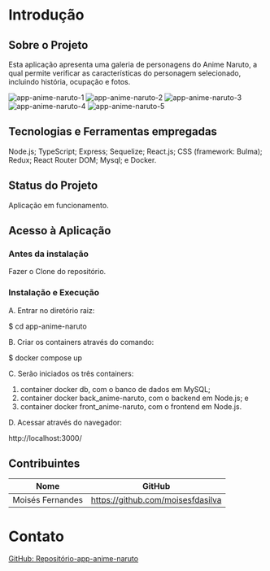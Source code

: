 # Introdução
## Sobre o Projeto
Esta aplicação apresenta uma galeria de personagens do Anime Naruto, a qual permite verificar as características do personagem selecionado, incluindo história, ocupação e fotos.

![app-anime-naruto-1](./pic-01.png)
![app-anime-naruto-2](./pic-02.png)
![app-anime-naruto-3](./pic-03.png)
![app-anime-naruto-4](./pic-04.png)
![app-anime-naruto-5](./pic-05.png)

## Tecnologias e Ferramentas empregadas
Node.js;
TypeScript;
Express;
Sequelize;
React.js;
CSS (framework: Bulma);
Redux;
React Router DOM;
Mysql; e
Docker.

## Status do Projeto
Aplicação em funcionamento.

## Acesso à Aplicação
### Antes da instalação
Fazer o Clone do repositório.

### Instalação e Execução
A. Entrar no diretório raiz:

  $ cd app-anime-naruto

B. Criar os containers através do comando:

  $ docker compose up

C. Serão iniciados os três containers:
  1. container docker db, com o banco de dados em MySQL;
  2. container docker back_anime-naruto, com o backend em Node.js; e
  3. container docker front_anime-naruto, com o frontend em Node.js.

D. Acessar através do navegador:
  <p>http://localhost:3000/</p>

## Contribuintes
|Nome|GitHub|
| -------- | -------- |
|Moisés Fernandes|https://github.com/moisesfdasilva|

# Contato
[GitHub: Repositório-app-anime-naruto](https://github.com/moisesfdasilva/app-anime-naruto)

